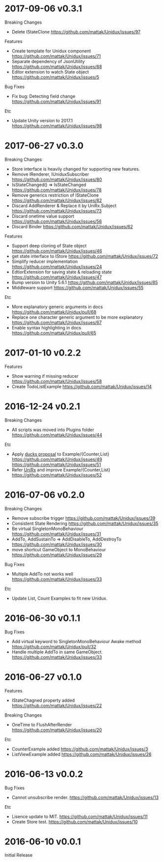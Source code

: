 # 2017-09-06 v0.3.1

Breaking Changes
- Delete IStateClone https://github.com/mattak/Unidux/issues/97

Features
- Create template for Unidux component  https://github.com/mattak/Unidux/issues/71
- Separate dependency of JsonUtility  https://github.com/mattak/Unidux/issues/88
- Editor extension to watch State object https://github.com/mattak/Unidux/issues/5

Bug Fixes
- Fix bug: Detecting field change https://github.com/mattak/Unidux/issues/91

Etc
- Update Unity version to 2017.1  https://github.com/mattak/Unidux/issues/98

# 2017-06-27 v0.3.0

Breaking Changes
- Store interface is heavily changed for supporting new features.
- Remove IRenderer, IUniduxSubscriber https://github.com/mattak/Unidux/issues/80
- IsStateChanged() => IsStateChanged https://github.com/mattak/Unidux/issues/78
- Remove generics restriction of IStateClone https://github.com/mattak/Unidux/issues/82
- Discard AddRenderer & Replace it by UniRx.Subject https://github.com/mattak/Unidux/issues/73
- Discard onetime value support https://github.com/mattak/Unidux/issues/56
- Discard Binder https://github.com/mattak/Unidux/issues/62

Features
- Support deep cloning of State object https://github.com/mattak/Unidux/issues/46
- get state interface to IStore https://github.com/mattak/Unidux/issues/72
- Simplify reducer implementation https://github.com/mattak/Unidux/issues/24
- EdtiorExtension for saving state & reloading state https://github.com/mattak/Unidux/issues/47
- Bump version to Unity 5.6.1 https://github.com/mattak/Unidux/issues/85
- Middleware support https://github.com/mattak/Unidux/issues/55

Etc
- More explanatory generic arguments in docs https://github.com/mattak/Unidux/pull/68
- Replace one character generic argument to be more explanatory https://github.com/mattak/Unidux/issues/67
- Enable syntax highlighting in docs https://github.com/mattak/Unidux/pull/65

# 2017-01-10 v0.2.2

Features
- Show warning if missing reducer https://github.com/mattak/Unidux/issues/58
- Create TodoListExample https://github.com/mattak/Unidux/issues/14

# 2016-12-24 v0.2.1

Breaking Changes
- All scripts was moved into Plugins folder https://github.com/mattak/Unidux/issues/44

Etc
- Apply [ducks proposal](https://github.com/erikras/ducks-modular-redux) to Example/{Counter,List} https://github.com/mattak/Unidux/issues/49 https://github.com/mattak/Unidux/issues/51
- Refer [UniRx](https://github.com/neuecc/UniRx) and improve Example/{Counter,List} https://github.com/mattak/Unidux/issues/52

# 2016-07-06 v0.2.0

Breaking Changes
- Remove subscribe trigger https://github.com/mattak/Unidux/issues/39
- Consistent State Rendering https://github.com/mattak/Unidux/issues/35
- Be virtual SingletonMonoBehaviour https://github.com/mattak/Unidux/issues/31
- AddTo, AddSustainTo => AddDisableTo, AddDestroyTo https://github.com/mattak/Unidux/issues/30
- move shortcut GameObject to MonoBehaviour https://github.com/mattak/Unidux/issues/29

Bug Fixes
- Multiple AddTo not works well https://github.com/mattak/Unidux/issues/33

Etc
- Update List, Count Examples to fit new Unidux.

# 2016-06-30 v0.1.1

Bug Fixes
- Add virtual keyword to SingletonMonoBehaviour Awake method https://github.com/mattak/Unidux/pull/32
- Handle multiple AddTo in same GameObject. https://github.com/mattak/Unidux/issues/33

# 2016-06-27 v0.1.0

Features
- IStateChagned property added https://github.com/mattak/Unidux/issues/22

Breaking Changes
- OneTime to FlushAfterRender https://github.com/mattak/Unidux/issues/20

Etc
- CounterExample added https://github.com/mattak/Unidux/issues/3
- ListViewExample added https://github.com/mattak/Unidux/issues/26

# 2016-06-13 v0.0.2

Bug Fixes
- Cannot unsubscribe render. https://github.com/mattak/Unidux/issues/13

Etc
- Lisence update to MIT. https://github.com/mattak/Unidux/issues/11
- Create Store test. https://github.com/mattak/Unidux/issues/10

# 2016-06-10 v0.0.1

Initial Release
